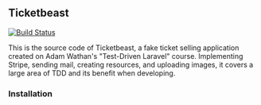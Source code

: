 ## Ticketbeast

[![Build Status](https://travis-ci.com/zaknesler/ticketbeast.svg?token=Q3xfxX8b5n9HsoYBpqri&branch=master)](https://travis-ci.com/zaknesler/ticketbeast)

This is the source code of Ticketbeast, a fake ticket selling application created on Adam Wathan's "Test-Driven Laravel" course. Implementing Stripe, sending mail, creating resources, and uploading images, it covers a large area of TDD and its benefit when developing.

### Installation
